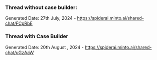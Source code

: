 ### Thread without case builder:
Generated Date: 27th July, 2024 - https://spiderai.minto.ai/shared-chat/FCpRbE

### Thread with Case Builder
Generated Date: 20th August , 2024 - https://spiderai.minto.ai/shared-chat/uGzAaW
